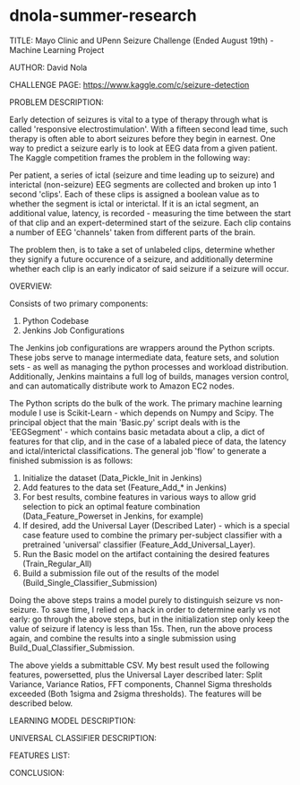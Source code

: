 dnola-summer-research
=====================

TITLE: Mayo Clinic and UPenn Seizure Challenge (Ended August 19th) - Machine Learning Project

AUTHOR: David Nola

CHALLENGE PAGE:
https://www.kaggle.com/c/seizure-detection

PROBLEM DESCRIPTION:

Early detection of seizures is vital to a type of therapy through what is called 'responsive electrostimulation'. With a fifteen second lead time, such therapy is often able to abort seizures before they begin in earnest. One way to predict a seizure early is to look at EEG data from a given patient. The Kaggle competition frames the problem in the following way:

Per patient, a series of ictal (seizure and time leading up to seizure) and interictal (non-seizure) EEG segments are collected and broken up into 1 second 'clips'. Each of these clips is assigned a boolean value as to whether the segment is ictal or interictal. If it is an ictal segment, an additional value, latency, is recorded - measuring the time between the start of that clip and an expert-determined start of the seizure. Each clip contains a number of EEG 'channels' taken from different parts of the brain.

The problem then, is to take a set of unlabeled clips, determine whether they signify a future occurence of a seizure, and additionally determine whether each clip is an early indicator of said seizure if a seizure will occur.


OVERVIEW:

Consists of two primary components:

1. Python Codebase
2. Jenkins Job Configurations

The Jenkins job configurations are wrappers around the Python scripts. These jobs serve to manage intermediate data, feature sets, and solution sets - as well as managing the python processes and workload distribution. Additionally, Jenkins maintains a full log of builds, manages version control, and can automatically distribute work to Amazon EC2 nodes.

The Python scripts do the bulk of the work. The primary machine learning module I use is Scikit-Learn - which depends on Numpy and Scipy. The principal object that the main 'Basic.py' script deals with is the 'EEGSegment' - which contains basic metadata about a clip, a dict of features for that clip, and in the case of a labaled piece of data, the latency and ictal/interictal classifications. The general job 'flow' to generate a finished submission is as follows:

1. Initialize the dataset (Data_Pickle_Init in Jenkins)
2. Add features to the data set (Feature_Add_* in Jenkins)
3. For best results, combine features in various ways to allow grid selection to pick an optimal feature combination (Data_Feature_Powerset in Jenkins, for example)
4. If desired, add the Universal Layer (Described Later) - which is a special case feature used to combine the primary per-subject classifier with a pretrained 'universal' classifier (Feature_Add_Universal_Layer).
5. Run the Basic model on the artifact containing the desired features (Train_Regular_All)
6. Build a submission file out of the results of the model (Build_Single_Classifier_Submission)

Doing the above steps trains a model purely to distinguish seizure vs non-seizure. To save time, I relied on a hack in order to determine early vs not early: go through the above steps, but in the initialization step only keep the value of seizure if latency is less than 15s. Then, run the above process again, and combine the results into a single submission using Build_Dual_Classifier_Submission.

The above yields a submittable CSV. My best result used the following features, powersetted, plus the Universal Layer described later: Split Variance, Variance Ratios, FFT components, Channel Sigma thresholds exceeded (Both 1sigma and 2sigma thresholds). The features will be described below.

LEARNING MODEL DESCRIPTION:

UNIVERSAL CLASSIFIER DESCRIPTION:

FEATURES LIST:

CONCLUSION:
